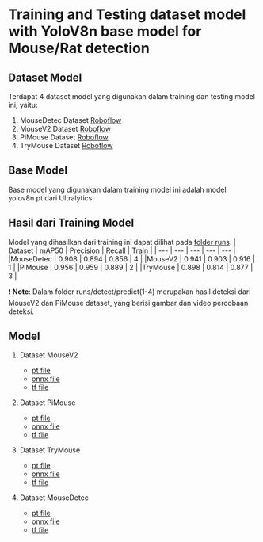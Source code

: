 # Training and Testing dataset model with YoloV8n base model for Mouse/Rat detection

## Dataset Model
Terdapat 4 dataset model yang digunakan dalam training dan testing model ini, yaitu:
1. MouseDetec Dataset [Roboflow](https://universe.roboflow.com/shaun-liew-ogtx2/mouse-detection-51iyt/dataset/1)
2. MouseV2 Dataset [Roboflow](ttps://universe.roboflow.com/mouse-dataset/mouse-v5ogi/dataset/2)
3. PiMouse Dataset [Roboflow](https://universe.roboflow.com/yuan-swpfw/piratcy-object-detection/dataset/2)
4. TryMouse Dataset [Roboflow](https://universe.roboflow.com/ttt-lq7ks/testforme/dataset/1)

## Base Model
Base model yang digunakan dalam training model ini adalah model yolov8n.pt dari Ultralytics.

## Hasil dari Training Model
Model yang dihasilkan dari training ini dapat dilihat pada [folder runs](runs/detect/).
| Dataset | mAP50 | Precision | Recall | Train |
| --- | --- | --- | --- | --- | 
|MouseDetec | 0.908 | 0.894 | 0.856 | 4 |
|MouseV2 | 0.941 | 0.903 | 0.916 | 1 |
|PiMouse | 0.956 | 0.959 | 0.889 | 2 |
|TryMouse | 0.898 | 0.814 | 0.877 | 3 |

:exclamation: **Note**:
Dalam folder runs/detect/predict(1-4) merupakan hasil deteksi dari MouseV2 dan PiMouse dataset, yang berisi gambar dan video percobaan deteksi.

## Model
1. Dataset MouseV2
    - [pt file](runs/detect/train/weights/best.pt)
    - [onnx file](runs/detect/train/weights/best.onnx)
    - [tf file](runs/detect/train/weights/best_saved_model/best_float32.tflite)

2. Dataset PiMouse
    - [pt file](runs/detect/train2/weights/best.pt)
    - [onnx file](runs/detect/train2/weights/best.onnx)
    - [tf file](runs/detect/train2/weights/best_saved_model/best_float32.tflite)

3. Dataset TryMouse
    - [pt file](runs/detect/train3/weights/best.pt)
    - [onnx file](runs/detect/train3/weights/best.onnx)
    - [tf file](runs/detect/train3/weights/best_saved_model/best_float32.tflite)

4. Dataset MouseDetec
    - [pt file](runs/detect/train4/weights/best.pt)
    - [onnx file](runs/detect/train4/weights/best.onnx)
    - [tf file](runs/detect/train4/weights/best_saved_model/best_float32.tflite)